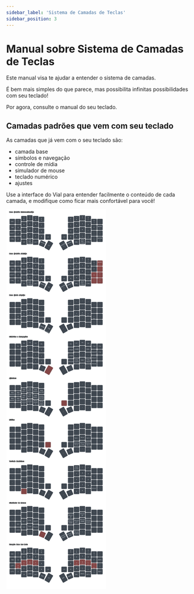```yaml
---
sidebar_label: 'Sistema de Camadas de Teclas'
sidebar_position: 3
---
```


# Manual sobre Sistema de Camadas de Teclas

Este manual visa te ajudar a entender o sistema de camadas.

É bem mais simples do que parece, mas possibilita infinitas possibilidades com seu teclado!

Por agora, consulte o manual do seu teclado.

## Camadas padrões que vem com seu teclado

As camadas que já vem com o seu teclado são:
- camada base
- símbolos e navegação
- controle de mídia
- simulador de mouse
- teclado numérico
- ajustes

Use a interface do Vial para entender facilmente o conteúdo de cada camada, e modifique como ficar mais confortável para você!

![Exemplo camadas](/img/todas_camadas.svg)
